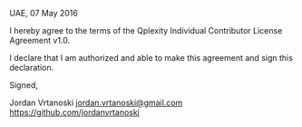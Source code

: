 UAE, 07 May 2016

I hereby agree to the terms of the Qplexity Individual Contributor License
Agreement v1.0.

I declare that I am authorized and able to make this agreement and sign this
declaration.

Signed,

Jordan Vrtanoski jordan.vrtanoski@gmail.com https://github.com/jordanvrtanoski
